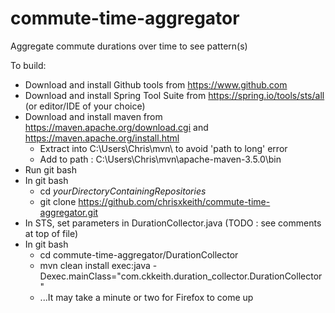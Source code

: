 commute-time-aggregator
=======================

Aggregate commute durations over time to see pattern(s)

To build:

* Download and install Github tools from https://www.github.com
* Download and install Spring Tool Suite from https://spring.io/tools/sts/all (or editor/IDE of your choice) 
* Download and install maven from https://maven.apache.org/download.cgi and https://maven.apache.org/install.html
  * Extract into C:\Users\Chris\mvn\ to avoid 'path to long' error
  * Add to path : C:\Users\Chris\mvn\apache-maven-3.5.0\bin
* Run git bash 
* In git bash 
  * cd *yourDirectoryContainingRepositories*
  * git clone https://github.com/chrisxkeith/commute-time-aggregator.git
* In STS, set parameters in DurationCollector.java (TODO : see comments at top of file)
* In git bash
  * cd commute-time-aggregator/DurationCollector
  * mvn clean install exec:java -Dexec.mainClass="com.ckkeith.duration_collector.DurationCollector"
  * ...It may take a minute or two for Firefox to come up
